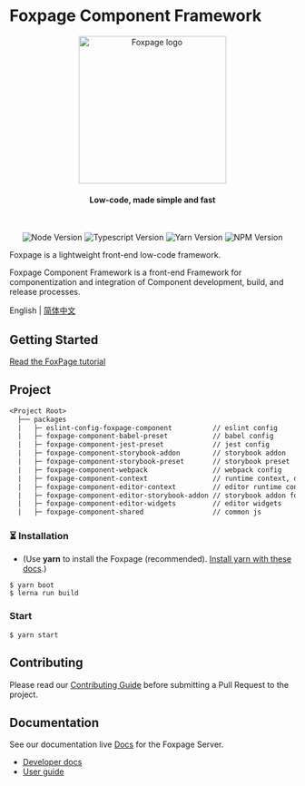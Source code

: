# Foxpage Component Framework

<p align="center">
  <!-- <a href="https://console.foxfamily.io/page/#"> -->
    <img src="https://www.foxpage.io/logo.jpg" width="260px" alt="Foxpage logo" />
  <!-- </a> -->
</p>
<h4 align="center">Low-code, made simple and fast</h4>
<!-- <p align="center"><a href="https://console.foxfamily.io/page/#/">Try live demo</a></p> -->
<br />

<p align="center">
  <img src="https://img.shields.io/badge/node-%3E%3D14.15.1-brightgreen" alt="Node Version" />
  <img src="https://img.shields.io/badge/typescript-%3E%3D4.3.0-brightgreen" alt="Typescript Version" />
  <img src="https://img.shields.io/badge/yarn-1.22.5-blue" alt="Yarn Version" />
  <img src="https://img.shields.io/badge/npm-%3E%3D6.14.x-blue" alt="NPM Version" />
</p>

Foxpage is a lightweight front-end low-code framework.

Foxpage Component Framework is a front-end Framework for componentization and integration of Component development, build, and release processes.

English | [简体中文](./README.zh-CN.md)

## Getting Started

<a href="https://www.foxpage.io/#/" target="_blank">Read the FoxPage tutorial</a>

## Project

```txt
<Project Root>
  ├── packages
  |   ├─ eslint-config-foxpage-component          // eslint config
  |   ├─ foxpage-component-babel-preset           // babel config
  |   ├─ foxpage-component-jest-preset            // jest config
  |   ├─ foxpage-component-storybook-addon        // storybook addon
  |   ├─ foxpage-component-storybook-preset       // storybook preset
  |   ├─ foxpage-component-webpack                // webpack config
  |   ├─ foxpage-component-context                // runtime context, data store
  |   ├─ foxpage-component-editor-context         // editor runtime context, data store
  |   ├─ foxpage-component-editor-storybook-addon // storybook addon for editor
  |   ├─ foxpage-component-editor-widgets         // editor widgets
  |   ├─ foxpage-component-shared                 // common js
```

### ⏳ Installation

- (Use **yarn** to install the Foxpage (recommended). [Install yarn with these docs](https://yarnpkg.com/lang/en/docs/install/).)

```shell
$ yarn boot
$ lerna run build
```

### Start

```shell
$ yarn start

```
## Contributing

Please read our [Contributing Guide](https://www.foxpage.io/#/guide/contribute) before submitting a Pull Request to the project.

## Documentation

See our documentation live [Docs](https://www.foxpage.io/) for the Foxpage Server.

- [Developer docs](https://www.foxpage.io/#/developer)
- [User guide](https://www.foxpage.io/#/course)
